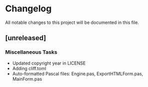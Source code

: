 # Changelog
All notable changes to this project will be documented in this file.

## [unreleased]

### Miscellaneous Tasks

- Updated copyright year in LICENSE
- Adding cliff.toml
- Auto-formatted Pascal files: Engine.pas, ExportHTMLForm.pas, MainForm.pas

<!-- generated by git-cliff -->
